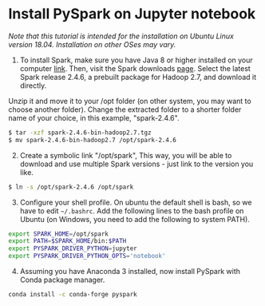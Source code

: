 # Install PySpark on Jupyter notebook 

*Note that this tutorial is intended for the installation on Ubuntu Linux version 18.04. Installation on other OSes may vary.*

1. To install Spark, make sure you have Java 8 or higher installed on your computer [link](https://docs.oracle.com/javase/8/docs/technotes/guides/install/install_overview.html). Then, visit the Spark downloads [page](http://spark.apache.org/downloads.html). Select the latest Spark release 2.4.6, a prebuilt package for Hadoop 2.7, and download it directly.

Unzip it and move it to your /opt folder (on other system, you may want to choose another folder). Change the extracted folder to a shorter folder name of your choice, in this example, "spark-2.4.6". 
```sh
$ tar -xzf spark-2.4.6-bin-hadoop2.7.tgz
$ mv spark-2.4.6-bin-hadoop2.7 /opt/spark-2.4.6
```

2. Create a symbolic link "/opt/spark", This way, you will be able to download and use multiple Spark versions - just link to the version you like. 
```sh
$ ln -s /opt/spark-2.4.6 /opt/spark̀
```

3. Configure your shell profile. On ubuntu the default shell is bash, so we have to edit `~/.bashrc`. Add the following lines to the bash profile on Ubuntu (on Windows, you need to add the following to system PATH). 

```sh
export SPARK_HOME=/opt/spark
export PATH=$SPARK_HOME/bin:$PATH
export PYSPARK_DRIVER_PYTHON=jupyter
export PYSPARK_DRIVER_PYTHON_OPTS='notebook'
```

4. Assuming you have Anaconda 3 installed, now install PySpark with Conda package manager.
```sh
conda install -c conda-forge pyspark
```

